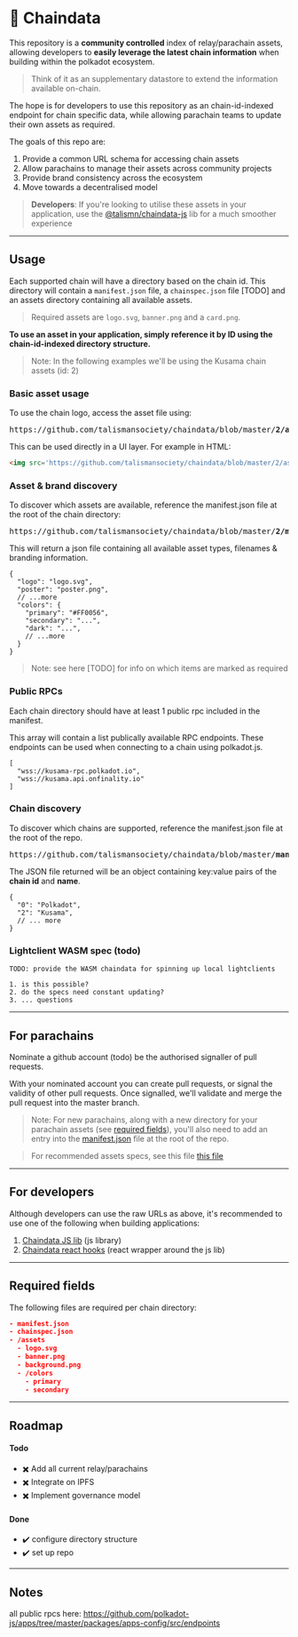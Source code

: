 # 📁 Chaindata
This repository is a **community controlled** index of relay/parachain assets, allowing developers to **easily leverage the latest chain information** when building within the polkadot ecosystem. 

>Think of it as an supplementary datastore to extend the information available on-chain.   

The hope is for developers to use this repository as an chain-id-indexed endpoint for chain specific data, while allowing parachain teams to update their own assets as required.

The goals of this repo are:

1. Provide a common URL schema for accessing chain assets
3. Allow parachains to manage their assets across community projects
2. Provide brand consistency across the ecosystem
3. Move towards a decentralised model

> **Developers**: If you're looking to utilise these assets in your application, use the [@talismn/chaindata-js](https://github.com/talismansociety/chaindata-js) lib for a much smoother experience

----

## Usage
Each supported chain will have a directory based on the chain id. This directory will contain a `manifest.json` file, a `chainspec.json` file [TODO] and an assets directory containing all available assets.

>Required assets are `logo.svg`, `banner.png` and a `card.png`.

**To use an asset in your application, simply reference it by ID using the chain-id-indexed directory structure.**

> Note: In the following examples we'll be using the Kusama chain assets (id: 2)

### Basic asset usage
To use the chain logo, access the asset file using:

<pre>https://github.com/talismansociety/chaindata/blob/master/<b>2/assets/logo.svg</b></pre>

This can be used directly in a UI layer. For example in HTML:

```html
<img src='https://github.com/talismansociety/chaindata/blob/master/2/assets/logo.svg'/>
```

### Asset & brand discovery
To discover which assets are available, reference the manifest.json file at the root of the chain directory:

<pre>https://github.com/talismansociety/chaindata/blob/master/<b>2/manifest.json</b></pre>

This will return a json file containing all available asset types, filenames & branding information.

```json5
{
  "logo": "logo.svg",
  "poster": "poster.png",
  // ...more
  "colors": {
    "primary": "#FF0056",
    "secondary": "...",
    "dark": "...",
    // ...more
  }
}
```

> Note: see here [TODO] for info on which items are marked as required

### Public RPCs
Each chain directory should have at least 1 public rpc included in the manifest.

This array will contain a list publically available RPC endpoints. These endpoints can be used when connecting to a chain using polkadot.js.

```json5
[
  "wss://kusama-rpc.polkadot.io",
  "wss://kusama.api.onfinality.io"
]
```

### Chain discovery
To discover which chains are supported, reference the manifest.json file at the root of the repo.

<pre>https://github.com/talismansociety/chaindata/blob/master/<b>manifest.json</b></pre>

The JSON file returned will be an object containing key:value pairs of the <b>chain id</b> and <b>name</b>.

```json5
{
  "0": "Polkadot",
  "2": "Kusama",
  // ... more
}
```


### Lightclient WASM spec (todo)
```
TODO: provide the WASM chaindata for spinning up local lightclients

1. is this possible?
2. do the specs need constant updating?
3. ... questions
```

----

## For parachains
Nominate a github account (todo) be the authorised signaller of pull requests.

With your nominated account you can create pull requests, or signal the validity of other pull requests. Once signalled, we'll validate and merge the pull request into the master branch.

> Note: For new parachains, along with a new directory for your parachain assets (see [required fields](#required-fields)), you'll also need to add an entry into the [manifest.json](#chain-discovery) file at the root of the repo. 

> For recommended assets specs, see this file [this file](https://github.com/talismansociety/blob/master/SPECS.md)

----

## For developers
Although developers can use the raw URLs as above, it's recommended to use one of the following when building applications:

1. [Chaindata JS lib](https://github.com/talismansociety/chaindata-js) (js library)
2. [Chaindata react hooks](https://github.com/TalismanSociety/api-react-hooks) (react wrapper around the js lib)

----

## Required fields
The following files are required per chain directory:

```json
- manifest.json
- chainspec.json
- /assets
  - logo.svg
  - banner.png
  - background.png
  - /colors
    - primary
    - secondary
```

----

## Roadmap

#### Todo
- ✖️ Add all current relay/parachains
- ✖️ Integrate on IPFS
- ✖️ Implement governance model

#### Done
- ✔️ configure directory structure
- ✔️ set up repo

----

## Notes
all public rpcs here: https://github.com/polkadot-js/apps/tree/master/packages/apps-config/src/endpoints

